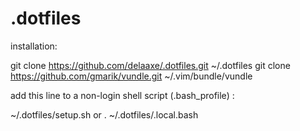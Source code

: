 .dotfiles
=========

installation: 

git clone https://github.com/delaaxe/.dotfiles.git ~/.dotfiles
git clone https://github.com/gmarik/vundle.git ~/.vim/bundle/vundle


add this line to a non-login shell script (.bash_profile) :

~/.dotfiles/setup.sh
or
. ~/.dotfiles/.local.bash


